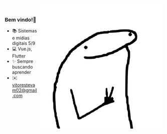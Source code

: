 
<img align="right" src="./image/image.svg" width="400"/>
<br/>

### Bem vindo!👻 

- 📚 Sistemas e mídias digitais 5/9
- 💻 Vue.js, Flutter
- ✨ Sempre buscando aprender 
- ✉️ vitorestevam02@gmail.com



